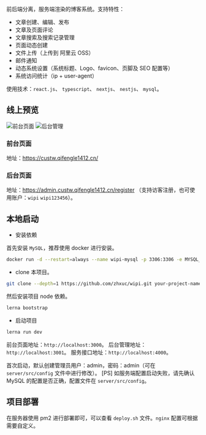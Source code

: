 前后端分离，服务端渲染的博客系统。支持特性：

- 文章创建、编辑、发布
- 文章及页面评论
- 文章搜索及搜索记录管理
- 页面动态创建
- 文件上传（上传到 阿里云 OSS）
- 邮件通知
- 动态系统设置（系统标题、Logo、favicon、页脚及 SEO 配置等）
- 系统访问统计（ip + user-agent）

使用技术：`react.js`、 `typescript`、 `nextjs`、 `nestjs`、 `mysql`。

## 线上预览

![前台页面](https://wipi.oss-cn-shanghai.aliyuncs.com/2020-03-22/wipi-client.png)
![后台管理](https://wipi.oss-cn-shanghai.aliyuncs.com/2020-03-22/wipi-admin.png)

### 前台页面

地址：https://custw.qifengle1412.cn/

### 后台页面

地址：https://admin.custw.qifengle1412.cn/register （支持访客注册，也可使用账户：`wipi` `wipi123456`）。

## 本地启动

- 安装依赖

首先安装 `MySQL`，推荐使用 docker 进行安装。

```bash
docker run -d --restart=always --name wipi-mysql -p 3306:3306 -e MYSQL_ROOT_PASSWORD=root mysql
```

- clone 本项目。

```bash
git clone --depth=1 https://github.com/zhxuc/wipi.git your-project-name
```

然后安装项目 node 依赖。

```bash
lerna bootstrap
```

- 启动项目

```bash
lerna run dev
```

前台页面地址：`http://localhost:3000`。
后台管理地址：`http://localhost:3001`。
服务接口地址：`http://localhost:4000`。

首次启动，默认创建管理员用户：admin，密码：admin（可在 `server/src/config` 文件中进行修改）。
[PS] 如服务端配置启动失败，请先确认 MySQL 的配置是否正确，配置文件在 `server/src/config`。

## 项目部署

在服务器使用 pm2 进行部署即可，可以查看 `deploy.sh` 文件。`nginx` 配置可根据需要自定义。
